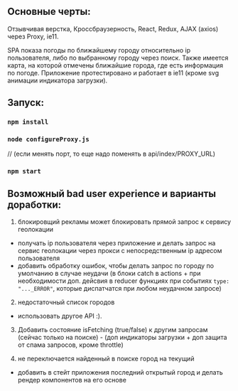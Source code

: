 ## Основные черты: 

Отзывчивая верстка, Кроссбраузерность, React, Redux, AJAX (axios) через Proxy, ie11.

SPA показа погоды по ближайшему городу относительно ip пользователя,
либо по выбранному городу через поиск. Также имеется карта, на которой отмечены
ближайшие города, где есть информация по погоде.
Приложение протестировано и работает в ie11 (кроме svg анимации индикатора загрузки).

## Запуск:

### `npm install`

### `node configureProxy.js`
  
// (если менять порт, то еще надо поменять в api/index/PROXY_URL)

### `npm start`

## Возможный bad user experience и варианты доработки:

1) блокировщий рекламы может блокировать прямой запрос к сервису геолокации
  - получать ip пользователя через приложение и делать запрос на сервис геолокации через прокси с непосредственным ip адресом пользователя
  - добавить обработку ошибок, чтобы делать запрос по городу по умолчанию в случае неудачи (в блоки catch в actions + при необходимости доп. дейсвия в reducer функциях при событиях `type: "..._ERROR"`, которые диспатчатся при любом неудачном запросе)

2) недостаточный список городов
  - использовать другое API :).

3) Добавить состояние isFetching (true/false) к другим запросам (сейчас только на поиске) - (доп индикаторы загрузки + доп защита от спама запросов, кроме throttle)

4) не переключается найденный в поиске город на текущий
  - добавить в стейт приложения последний открытый город и делать рендер компонентов на его основе
